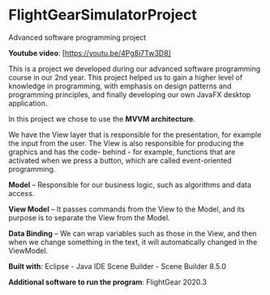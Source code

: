 # FlightGearSimulatorProject
 Advanced software programming project



**Youtube video**: [https://youtu.be/4Pg8i7Tw3D8]

This is a project we developed during our advanced software programming course in our 2nd year. This project helped us to gain a higher level of knowledge in programming, with emphasis on design patterns and programming principles, and finally developing our own JavaFX desktop application.

In this project we chose to use the **MVVM architecture**.

We have the View layer that is responsible for the presentation, for example the input from the user. The View is also responsible for producing the graphics and has the code- behind - for example, functions that are activated when we press a button, which are called event-oriented programming.

**Model** – Responsible for our business logic, such as algorithms and data access.

**View Model** – It passes commands from the View to the Model, and its purpose is to separate the View from the Model.

**Data Binding** – We can wrap variables such as those in the View, and then when we change something in the text, it will automatically changed in the ViewModel.



**Built with**:
Eclipse - Java IDE
Scene Builder - Scene Builder 8.5.0



**Additional software to run the program**:
FlightGear 2020.3
